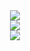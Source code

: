 <div align="center">
  <img alig src="https://github-profile-trophy.vercel.app/?username=ilfan18&theme=onedark&column=4&margin-w=15&margin-h=15&no-bg=true" />
</div>
<div align="center">
  <img alig src="https://github-profile-summary-cards.vercel.app/api/cards/profile-details?username=ilfan18&theme=onedark" />
</div>
<div align="center">
  <img alig src="https://github-readme-stats.vercel.app/api?username=ilfan18&theme=onedark" />
</div>

